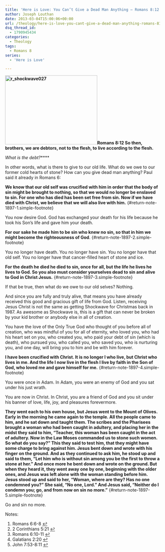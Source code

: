 ```yaml
---
title: 'Here is Love: You Can’t Give a Dead Man Anything – Romans 8:12'
author: Joseph Louthan
date: 2013-03-04T15:00:06+00:00
url: /theology/here-is-love-you-cant-give-a-dead-man-anything-romans-812/
dsq_thread_id:
  - 1790945434
categories:
  - Theology
tags:
  - Romans 8
series:
  - 'Here is Love'

---
```

**[<img class="alignright size-medium wp-image-1898" src="https://i0.wp.com/theologic.us/wp-content/uploads/2013/03/r_shockwave027.jpg?resize=300%2C225" alt="r_shockwave027" width="300" height="225" srcset="https://i0.wp.com/theologic.us/wp-content/uploads/2013/03/r_shockwave027.jpg?resize=300%2C225 300w, https://i0.wp.com/theologic.us/wp-content/uploads/2013/03/r_shockwave027.jpg?w=500 500w" sizes="(max-width: 300px) 100vw, 300px" data-recalc-dims="1" />][1]Romans 8:12 So then, brothers, we are debtors, not to the flesh, to live according to the flesh.**

_What is the debt?_****

In other words, what is there to give to our old life. What do we owe to our former cold hearts of stone? How can you give dead man anything? Paul said it already in Romans 6:

**We know that our old self was crucified with him in order that the body of sin might be brought to nothing, so that we would no longer be enslaved to sin. For one who has died has been set free from sin. Now if we have died with Christ, we believe that we will also live with him.** [][2]{#return-note-1897-1.simple-footnote}

You now desire God. God has exchanged your death for his life because he took his Son’s life and gave him your death.

**For our sake he made him to be sin who knew no sin, so that in him we might become the righteousness of God**. [][3]{#return-note-1897-2.simple-footnote}

You no longer have death. You no longer have sin. You no longer have that old self. You no longer have that cancer-filled heart of stone and ice.

**For the death he died he died to sin, once for all, but the life he lives he lives to God. So you also must consider yourselves dead to sin and alive to God in Christ Jesus.** [][4]{#return-note-1897-3.simple-footnote}

If that be true, then what do we owe to our old selves? Nothing.

And since you are fully and truly alive, that means you have already received this good and gracious gift of life from God. Listen, receiving Jesus Christ is not the same as getting Shockwave for Christmas back in 1987. As awesome as Shockwave is, this is a gift that can never be broken by your kid brother or anybody else in all of creation.

You have the love of the Only True God who thought of you before all of  creation, who was mindful of you for all of eternity, who loved you, who had his heart set on you, who created you, who paid your debt of sin (which is death), who pursued you, who called you, who saved you, who is nurturing you, and one day, will bring you to him and be with him forever.

**I have been crucified with Christ. It is no longer I who live, but Christ who lives in me. And the life I now live in the flesh I live by faith in the Son of God, who loved me and gave himself for me.** [][5]{#return-note-1897-4.simple-footnote}

You were once in Adam. In Adam, you were an enemy of God and you sat under his just wrath.

You are now in Christ. In Christ, you are a friend of God and you sit under his banner of love, life, joy, and pleasures forevermore.

**They went each to his own house, but Jesus went to the Mount of Olives. Early in the morning he came again to the temple. All the people came to him, and he sat down and taught them. The scribes and the Pharisees brought a woman who had been caught in adultery, and placing her in the midst they said to him, “Teacher, this woman has been caught in the act of adultery. Now in the Law Moses commanded us to stone such women. So what do you say?” This they said to test him, that they might have some charge to bring against him. Jesus bent down and wrote with his finger on the ground. And as they continued to ask him, he stood up and said to them, “Let him who is without sin among you be the first to throw a stone at her.” And once more he bent down and wrote on the ground. But when they heard it, they went away one by one, beginning with the older ones, and Jesus was left alone with the woman standing before him. Jesus stood up and said to her, “Woman, where are they? Has no one condemned you?” She said, “No one, Lord.” And Jesus said, “Neither do I condemn you; go, and from now on sin no more.”** [][6]{#return-note-1897-5.simple-footnote}

Go and sin no more.

<div class="simple-footnotes">
  <p class="notes">
    Notes:
  </p>
  
  <ol>
    <li id="note-1897-1">
      Romans 6:6-8 <a href="#return-note-1897-1">&#8617;</a>
    </li>
    <li id="note-1897-2">
      2 Corinthians 5:21 <a href="#return-note-1897-2">&#8617;</a>
    </li>
    <li id="note-1897-3">
      Romans 6:10-11 <a href="#return-note-1897-3">&#8617;</a>
    </li>
    <li id="note-1897-4">
      Galatians 2:20 <a href="#return-note-1897-4">&#8617;</a>
    </li>
    <li id="note-1897-5">
      John 7:53-8:11 <a href="#return-note-1897-5">&#8617;</a>
    </li>
  </ol>
</div>

 [1]: https://i0.wp.com/theologic.us/wp-content/uploads/2013/03/r_shockwave027.jpg
 [2]: #note-1897-1 "Romans 6:6-8"
 [3]: #note-1897-2 "2 Corinthians 5:21"
 [4]: #note-1897-3 "Romans 6:10-11"
 [5]: #note-1897-4 "Galatians 2:20"
 [6]: #note-1897-5 "John 7:53-8:11"